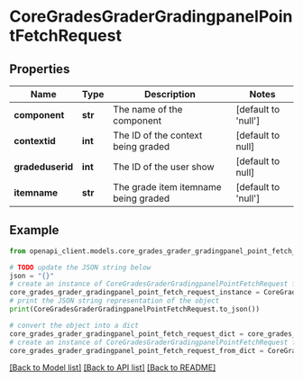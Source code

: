 # CoreGradesGraderGradingpanelPointFetchRequest


## Properties

Name | Type | Description | Notes
------------ | ------------- | ------------- | -------------
**component** | **str** | The name of the component | [default to 'null']
**contextid** | **int** | The ID of the context being graded | [default to null]
**gradeduserid** | **int** | The ID of the user show | [default to null]
**itemname** | **str** | The grade item itemname being graded | [default to 'null']

## Example

```python
from openapi_client.models.core_grades_grader_gradingpanel_point_fetch_request import CoreGradesGraderGradingpanelPointFetchRequest

# TODO update the JSON string below
json = "{}"
# create an instance of CoreGradesGraderGradingpanelPointFetchRequest from a JSON string
core_grades_grader_gradingpanel_point_fetch_request_instance = CoreGradesGraderGradingpanelPointFetchRequest.from_json(json)
# print the JSON string representation of the object
print(CoreGradesGraderGradingpanelPointFetchRequest.to_json())

# convert the object into a dict
core_grades_grader_gradingpanel_point_fetch_request_dict = core_grades_grader_gradingpanel_point_fetch_request_instance.to_dict()
# create an instance of CoreGradesGraderGradingpanelPointFetchRequest from a dict
core_grades_grader_gradingpanel_point_fetch_request_from_dict = CoreGradesGraderGradingpanelPointFetchRequest.from_dict(core_grades_grader_gradingpanel_point_fetch_request_dict)
```
[[Back to Model list]](../README.md#documentation-for-models) [[Back to API list]](../README.md#documentation-for-api-endpoints) [[Back to README]](../README.md)


